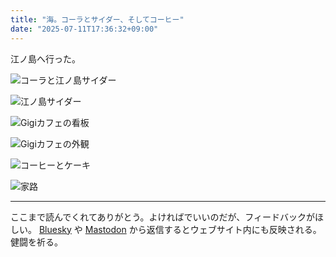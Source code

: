 ```yaml
---
title: "海。コーラとサイダー、そしてコーヒー"
date: "2025-07-11T17:36:32+09:00"
---
```


江ノ島へ行った。

![コーラと江ノ島サイダー](https://imgur.com/ZrgACn3.jpg)

![江ノ島サイダー](https://imgur.com/7uKy6vU.jpg)

![Gigiカフェの看板](https://imgur.com/gbrKW02.jpg)

![Gigiカフェの外観](https://imgur.com/X1fTrgf.jpg)

![コーヒーとケーキ](https://imgur.com/4vzAjSo.jpg)

![家路](https://imgur.com/fZ1Ud9i.jpg)

[](https://brid.gy/publish/bluesky) [](https://brid.gy/publish/mastodon)

---

ここまで読んでくれてありがとう。よければでいいのだが、フィードバックがほしい。 [Bluesky](https://bsky.app/profile/nawashiro.dev/post/3ltojmqdan22q) や [Mastodon](https://gamelinks007.net/@nawashiro/114833890120186212) から返信するとウェブサイト内にも反映される。健闘を祈る。